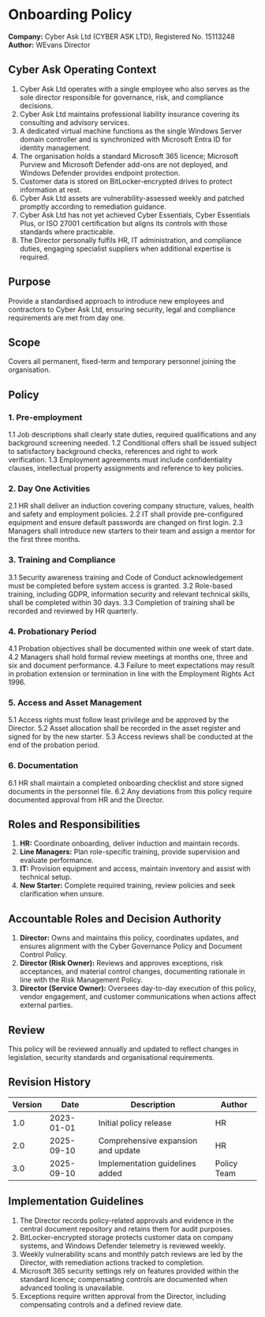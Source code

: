 # Onboarding Policy

**Company:** Cyber Ask Ltd (CYBER ASK LTD), Registered No. 15113248
**Author:** WEvans Director

## Cyber Ask Operating Context

1. Cyber Ask Ltd operates with a single employee who also serves as the sole director responsible for governance, risk, and compliance decisions.
2. Cyber Ask Ltd maintains professional liability insurance covering its consulting and advisory services.
3. A dedicated virtual machine functions as the single Windows Server domain controller and is synchronized with Microsoft Entra ID for identity management.
4. The organisation holds a standard Microsoft 365 licence; Microsoft Purview and Microsoft Defender add-ons are not deployed, and Windows Defender provides endpoint protection.
5. Customer data is stored on BitLocker-encrypted drives to protect information at rest.
6. Cyber Ask Ltd assets are vulnerability-assessed weekly and patched promptly according to remediation guidance.
7. Cyber Ask Ltd has not yet achieved Cyber Essentials, Cyber Essentials Plus, or ISO 27001 certification but aligns its controls with those standards where practicable.
8. The Director personally fulfils HR, IT administration, and compliance duties, engaging specialist suppliers when additional expertise is required.



## Purpose
Provide a standardised approach to introduce new employees and contractors to Cyber Ask Ltd, ensuring security, legal and compliance requirements are met from day one.

## Scope
Covers all permanent, fixed-term and temporary personnel joining the organisation.

## Policy
### 1. Pre-employment
1.1 Job descriptions shall clearly state duties, required qualifications and any background screening needed.
1.2 Conditional offers shall be issued subject to satisfactory background checks, references and right to work verification.
1.3 Employment agreements must include confidentiality clauses, intellectual property assignments and reference to key policies.

### 2. Day One Activities
2.1 HR shall deliver an induction covering company structure, values, health and safety and employment policies.
2.2 IT shall provide pre-configured equipment and ensure default passwords are changed on first login.
2.3 Managers shall introduce new starters to their team and assign a mentor for the first three months.

### 3. Training and Compliance
3.1 Security awareness training and Code of Conduct acknowledgement must be completed before system access is granted.
3.2 Role-based training, including GDPR, information security and relevant technical skills, shall be completed within 30 days.
3.3 Completion of training shall be recorded and reviewed by HR quarterly.

### 4. Probationary Period
4.1 Probation objectives shall be documented within one week of start date.
4.2 Managers shall hold formal review meetings at months one, three and six and document performance.
4.3 Failure to meet expectations may result in probation extension or termination in line with the Employment Rights Act 1996.

### 5. Access and Asset Management
5.1 Access rights must follow least privilege and be approved by the Director.
5.2 Asset allocation shall be recorded in the asset register and signed for by the new starter.
5.3 Access reviews shall be conducted at the end of the probation period.

### 6. Documentation
6.1 HR shall maintain a completed onboarding checklist and store signed documents in the personnel file.
6.2 Any deviations from this policy require documented approval from HR and the Director.

## Roles and Responsibilities
1. **HR:** Coordinate onboarding, deliver induction and maintain records.
2. **Line Managers:** Plan role-specific training, provide supervision and evaluate performance.
3. **IT:** Provision equipment and access, maintain inventory and assist with technical setup.
4. **New Starter:** Complete required training, review policies and seek clarification when unsure.

## Accountable Roles and Decision Authority

1. **Director:** Owns and maintains this policy, coordinates updates, and ensures alignment with the Cyber Governance Policy and Document Control Policy.
2. **Director (Risk Owner):** Reviews and approves exceptions, risk acceptances, and material control changes, documenting rationale in line with the Risk Management Policy.
3. **Director (Service Owner):** Oversees day-to-day execution of this policy, vendor engagement, and customer communications when actions affect external parties.


## Review
This policy will be reviewed annually and updated to reflect changes in legislation, security standards and organisational requirements.

## Revision History
| Version | Date       | Description                        | Author |
| ------- | ---------- | ---------------------------------- | ------ |
| 1.0     | 2023-01-01 | Initial policy release             | HR     |
| 2.0     | 2025-09-10 | Comprehensive expansion and update | HR     |
| 3.0     | 2025-09-10 | Implementation guidelines added | Policy Team |

## Implementation Guidelines
1. The Director records policy-related approvals and evidence in the central document repository and retains them for audit purposes.
2. BitLocker-encrypted storage protects customer data on company systems, and Windows Defender telemetry is reviewed weekly.
3. Weekly vulnerability scans and monthly patch reviews are led by the Director, with remediation actions tracked to completion.
4. Microsoft 365 security settings rely on features provided within the standard licence; compensating controls are documented when advanced tooling is unavailable.
5. Exceptions require written approval from the Director, including compensating controls and a defined review date.

